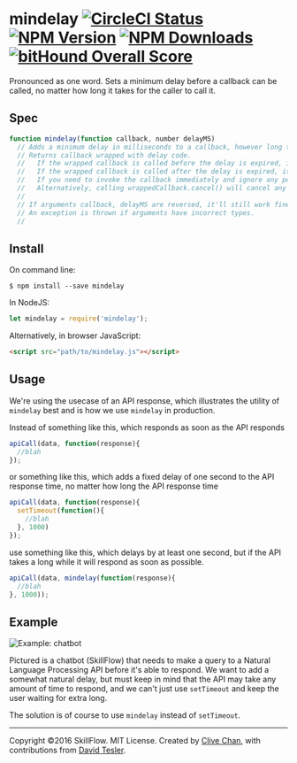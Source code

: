 mindelay [![CircleCI Status](https://img.shields.io/circleci/project/SkillFlowHQ/node-mindelay.svg)](https://circleci.com/gh/SkillFlowHQ/node-mindelay) [![NPM Version](https://img.shields.io/npm/v/mindelay.svg)](https://npmjs.com/package/mindelay) [![NPM Downloads](https://img.shields.io/npm/dm/mindelay.svg)](https://npmjs.com/package/mindelay) [![bitHound Overall Score](https://www.bithound.io/github/SkillFlowHQ/node-mindelay/badges/score.svg)](https://www.bithound.io/github/SkillFlowHQ/node-mindelay)
========



Pronounced as one word. Sets a minimum delay before a callback can be called, no matter how long it takes for the caller to call it.


Spec
----
```javascript
function mindelay(function callback, number delayMS)
  // Adds a minimum delay in milliseconds to a callback, however long the caller takes to call it.
  // Returns callback wrapped with delay code.
  //   If the wrapped callback is called before the delay is expired, it still waits until the end of the delay.
  //   If the wrapped callback is called after the delay is expired, it executes immediately.
  //   If you need to invoke the callback immediately and ignore any possible delay, calling wrappedCallback.call(...) will do that for you.
  //   Alternatively, calling wrappedCallback.cancel() will cancel any delay, so that next time you call it it will execute immediately.
  //
  // If arguments callback, delayMS are reversed, it'll still work fine.
  // An exception is thrown if arguments have incorrect types.
  //
```

Install
-------

On command line:
```shell
$ npm install --save mindelay
```
In NodeJS:
```javascript
let mindelay = require('mindelay');
```
Alternatively, in browser JavaScript:
```html
<script src="path/to/mindelay.js"></script>
```

Usage
-----

We're using the usecase of an API response, which illustrates the utility of `mindelay` best 
and is how we use `mindelay` in production.

Instead of something like this, which responds as soon as the API responds
```javascript
apiCall(data, function(response){
  //blah
});
```
or something like this, which adds a fixed delay of one second to the API response time, no matter how long the API response time
```javascript
apiCall(data, function(response){
  setTimeout(function(){
    //blah
  }, 1000)
});
```
use something like this, which delays by at least one second, but if the API takes a long while it will respond as soon as possible.
```javascript
apiCall(data, mindelay(function(response){
  //blah
}, 1000));
```

Example
-------

![Example: chatbot](https://i.gyazo.com/315d1749ad7f6a716f649d6822b06c53.gif)

Pictured is a chatbot (SkillFlow) that needs to make a query to a Natural Language Processing API before it's able to respond.
We want to add a somewhat natural delay, but must keep in mind that the API may take any amount of time to respond, and 
we can't just use `setTimeout` and keep the user waiting for extra long.

The solution is of course to use `mindelay` instead of `setTimeout`.

-----

Copyright &copy;2016 SkillFlow. MIT License. Created by [Clive Chan](https://github.com/cchan), with contributions from [David Tesler](https://github.com/dtesler).
